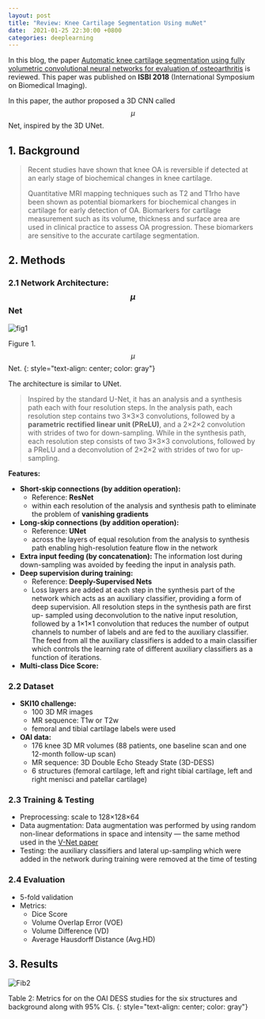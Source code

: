 ```yaml
---
layout: post
title: "Review: Knee Cartilage Segmentation Using muNet"
date:  2021-01-25 22:30:00 +0800
categories: deeplearning
---
```


In this blog, the paper [Automatic knee cartilage segmentation using fully volumetric convolutional neural networks for evaluation of osteoarthritis](https://ieeexplore.ieee.org/abstract/document/8363705) is reviewed. This paper was published on **ISBI 2018** (International Symposium on Biomedical Imaging).

In this paper, the author proposed a 3D CNN called $$\mu$$Net, inspired by the 3D UNet.

## 1. Background

> Recent studies have shown that knee OA is reversible if detected at an early stage of biochemical changes in knee cartilage.
>
> Quantitative MRI mapping techniques such as T2 and T1rho have been shown as potential biomarkers for biochemical changes in cartilage for early detection of OA. Biomarkers for cartilage measurement such as its volume, thickness and surface area are used in clinical practice to assess OA progression. These biomarkers are sensitive to the accurate cartilage segmentation.

## 2. Methods

### 2.1 Network Architecture: $$\mu$$Net

![fig1]({{site.baseurl}}/assets/210125_muNet/img/fig1.png)

Figure 1. $$\mu$$Net.
{: style="text-align: center; color: gray"}

The architecture is similar to UNet.

> Inspired by the standard U-Net, it has an analysis and a synthesis path each with four resolution steps. In the analysis path, each resolution step contains two 3×3×3 convolutions, followed by a **parametric rectified linear unit (PReLU)**, and a 2×2×2 convolution with strides of two for down-sampling. While in the synthesis path, each resolution step consists of two 3×3×3 convolutions, followed by a PReLU and a deconvolution of 2×2×2 with strides of two for up-sampling.

**Features:**

* **Short-skip connections (by addition operation):** 
  * Reference: **ResNet**
  * within each resolution of the analysis and synthesis path to eliminate the problem of **vanishing gradients**
* **Long-skip connections (by addition operation):** 
  * Reference: **UNet** 
  * across the layers of equal resolution from the analysis to synthesis path enabling high-resolution feature flow in the network
* **Extra input feeding (by concatenation):** The information lost during down-sampling was avoided by feeding the input in analysis path. 
* **Deep supervision during training:** 
  * Reference: **Deeply-Supervised Nets**
  * Loss layers are added at each step in the synthesis part of the network which acts as an auxiliary classifier, providing a form of deep supervision. All resolution steps in the synthesis path are first up- sampled using deconvolution to the native input resolution, followed by a 1×1×1 convolution that reduces the number of output channels to number of labels and are fed to the auxiliary classifier. The feed from all the auxiliary classifiers is added to a main classifier which controls the learning rate of different auxiliary classifiers as a function of iterations.
* **Multi-class Dice Score:**

### 2.2 Dataset

* **SKI10 challenge:** 
  * 100 3D MR images
  * MR sequence: T1w or T2w
  * femoral and tibial cartilage labels were used
* **OAI data:**
  * 176 knee 3D MR volumes (88 patients, one baseline scan and one 12-month follow-up scan)
  * MR sequence: 3D Double Echo Steady State (3D-DESS)
  * 6 structures (femoral cartilage, left and right tibial cartilage, left and right menisci and patellar cartilage)

###  2.3 Training & Testing

* Preprocessing: scale to 128×128×64 
* Data augmentation: Data augmentation was performed by using random non-linear deformations in space and intensity — the same method used in the [V-Net paper](https://ieeexplore.ieee.org/abstract/document/7785132)
* Testing: the auxiliary classifiers and lateral up-sampling which were added in the network during training were removed at the time of testing

### 2.4 Evaluation

* 5-fold validation
* Metrics:
  * Dice Score
  * Volume Overlap Error (VOE)
  * Volume Difference (VD)
  * Average Hausdorff Distance (Avg.HD)

## 3. Results

![Fib2]({{site.baseurl}}/assets/210125_muNet/img/fig2.png)

Table 2: Metrics for on the OAI DESS studies for the six structures and background along with 95% CIs.
{: style="text-align: center; color: gray"}

